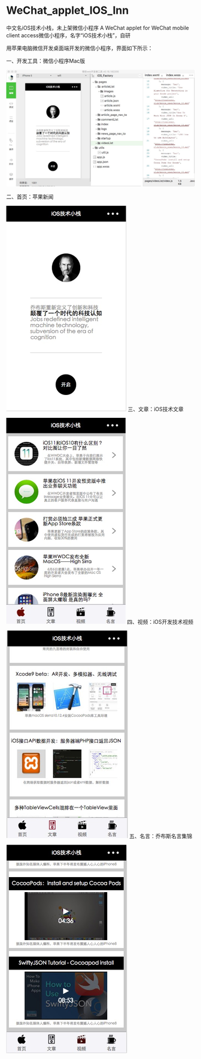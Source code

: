 # WeChat_applet_IOS_Inn
中文名iOS技术小栈，未上架微信小程序
A WeChat applet for WeChat mobile client access微信小程序，名字“iOS技术小栈”，自研
  
  用苹果电脑微信开发桌面端开发的微信小程序，界面如下所示：
   
   一、开发工具：微信小程序Mac版   


![image](https://github.com/feibaichen/WeChat_applet_IOS_Inn/blob/master/short_cut/1.jpg)  

二、首页：苹果新闻  


![image](https://github.com/feibaichen/WeChat_applet_IOS_Inn/blob/master/short_cut/2.jpg)
三、文章：iOS技术文章  


![image](https://github.com/feibaichen/WeChat_applet_IOS_Inn/blob/master/short_cut/3.jpg)
四、视频：iOS开发技术视频  


![image](https://github.com/feibaichen/WeChat_applet_IOS_Inn/blob/master/short_cut/4.jpg)
五、名言：乔布斯名言集锦  


![image](https://github.com/feibaichen/WeChat_applet_IOS_Inn/blob/master/short_cut/5.jpg)
